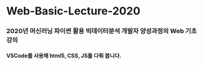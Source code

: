 # Web-Basic-Lecture-2020

### 2020년 머신러닝 파이썬 활용 빅데이터분석 개발자 양성과정의 Web 기초 강의

#### VSCode를 사용해 html5, CSS, JS를 다뤄 봅니다.
